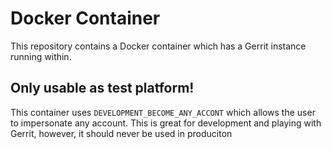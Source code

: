 Docker Container
================

This repository contains a Docker container which has a Gerrit instance running within.

Only usable as test platform!
-----------------------------

This container uses `DEVELOPMENT_BECOME_ANY_ACCONT` which allows the user to impersonate any account. This is great for development and playing with Gerrit, however, it should never be used in produciton


